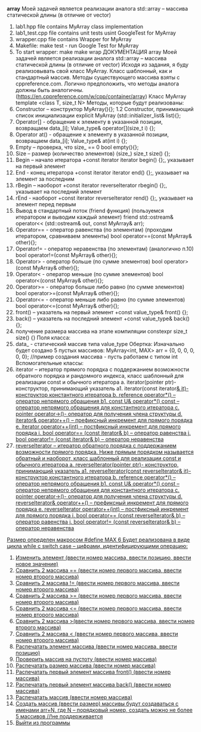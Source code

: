 **array**
Моей задачей является реализации аналога std::array – массива статической длины (в отличие от vector)
1.	lab1.hpp file contains MyArray class implementation
2.	lab1_test.cpp file contains unit tests usint GoogleTest for MyArray
3.	wrapper.cpp file contains Wrapper for MyArray
4.	Makefile: make test - run Google Test for MyArray
5.	To start wrapper: make make wrap
ДОКУМЕНТАЦИЯ array Моей задачей является реализации аналога std::array – массива статической длины (в отличие от vector) Исходя из задания, я буду реализовывать свой класс MyArray. Класс шаблонный, как и стандартный массив. Методы существующего массива взяты с cppreference.com. Логично предположить, что методы аналога должны быть аналогичны. (https://en.cppreference.com/w/cpp/container/array) Класс MyArray template <class T, size_t N> Методы, которые будут реализованы:
1.	Constructor – конструктор MyArray(){}; 1.2 Constructor, принимающий список инициализации explicit MyArray (std::initializer_list& list){};
2.	Operator[] - обращение к элементу в указанной позиции, возвращаем data_[i]; Value_type& operator[](size_t i) {};
3.	Operator at() - обращение к элементу в указанной позиции, возвращаем data_[i]; Value_type& at(int i) {};
4.	Empty – проверка, что size_ == 0 bool empty(){};
5.	Size – размер (количество элементов) (size_) size_t size() {};
6.	Begin – начало итератора +const iterator iterator begin() {};, указывает на первый элемент
7.	End - конец итератора +const iterator iterator end() {};, указывает на элемент за последним
8.	rBegin – наоборот +const iterator reverseIterator rbegin() {};, указывает на последний элемент
9.	rEnd - наоборот +const iterator reverseIterator rend() {};, указывает на элемент перед первым
10.	Вывод в стандартный поток (friend функция) (пользуемся итератором и выводим каждый элемент) friend std::ostream& operator<< (std::ostream& out, const MyArray& arr);
11.	Operator== - оператор равенства (по элементам) (проходим итератором, сравниваем элементы) bool operator==(const MyArray& other){};
12.	Operator!= - оператор неравенства (по элементам) (аналогично п.10) bool operator!=(const MyArray& other){};
13.	Operator> - оператор больше (по сумме элементов) bool operator>(const MyArray& other){};
14.	Operator< - оператор меньше (по сумме элементов) bool operator<(const MyArray& other){};
15.	Operator>= - оператор больше либо равно (по сумме элементов) bool operator>=(const MyArray& other){};
16.	Operator<= - оператор меньше либо равно (по сумме элементов) bool operator<=(const MyArray& other){};
17.	front() – указатель на первый элемент +const value_type& front() {};
18.	back() – указатель на последний элемент +const value_type& back() {};
19.	получение размера массива на этапе компиляции constexpr size_t size() {}
Поля класса:
1.	data_ - статический массив типа value_type
Обертка: Изначально будет создано 5 пустых массивов: MyArray<int, MAX> arr = {0, 0, 0, 0, 0, 0}; //пример создания массива - пусть работаем с типом int
Вспомогательные классы:
1.	iterator – итератор прямого порядка с поддержанием возможности обратного порядка и рандомного индекса, класс шаблонный для реализации const и обычного итератора
a.	iterator(pointer ptr)- конструктор, принимающий указатель
a1.	iterator(const iterator<U>& it)- конструктор константного итератора
b.	reference operator*() – оператор непрямого обращения
b1. const U& operator*() const – оператор непрямого обращения для константного итератора
c.	pointer operator->()- оператор  для получения члена структуры
d.	iterator& operator++() – префиксный инкремент для прямого порядка
e.	iterator operator++(int) – постфиксный инкремент для прямого порядка
i.	bool operator== (const iterator& b) – оператор равенства
j.	bool operator!= (const iterator& b) – оператор неравенства
2.	reverseIterator – итератор обратного порядка с поддержанием возможности прямого порядка. Ниже прямым порядком называется обратный и наоборот, класс шаблонный для реализации const и обычного итератора
a.	reverseIterator(pointer ptr)- конструктор, принимающий указатель
a1.	reverseIterator(const reverseIterator<U>& it)- конструктор константного итератора
b.	reference operator*() – оператор непрямого обращения
b1. const U& operator*() const – оператор непрямого обращения для константного итератора
c.	pointer operator->()- оператор  для получения члена структуры
d.	reverseIterator& operator++() – префиксный инкремент для прямого порядка
e.	reverseIterator operator++(int) – постфиксный инкремент для прямого порядка
i.	bool operator== (const reverseIterator& b) – оператор равенства
j.	bool operator!= (const reverseIterator& b) – оператор неравенства

Размер определен макросом #define MAX 6
Будет реализована в виде цикла while с switch case – цифрами, идентифицирующими операцию:
1.	Изменить элемент (ввести номер массива, ввести позицию, ввести новое значение)
2.	Сравнить 2 массива == (ввести номер первого массива, ввести номер второго массива)
3.	Сравнить 2 массива != (ввести номер первого массива, ввести номер второго массива)
4.	Сравнить 2 массива >= (ввести номер первого массива, ввести номер второго массива)
5.	Сравнить 2 массива <= (ввести номер первого массива, ввести номер второго массива)
6.	Сравнить 2 массива >(ввести номер первого массива, ввести номер второго массива)
7.	Сравнить 2 массива < (ввести номер первого массива, ввести номер второго массива)
8.	Распечатать элемент массива (ввести номер массива, ввести позицию)
9.	Проверить массив на пустоту (ввести номер массива)
10.	Распечатать размер массива (ввести номер массива)
11.	Распечатать первый элемент массива front() (ввести номер массива)
12.	Распечатать первый элемент массива back() (ввести номер массива)
13.	Распечатать массив (ввести номер массива)
14.	Создать массив (ввести размер) массивы будут создаваться с именами arr+N, где N – порядковый номер, создать можно не более 5 массивов //!не поддерживается
15.	Выйти из программы

